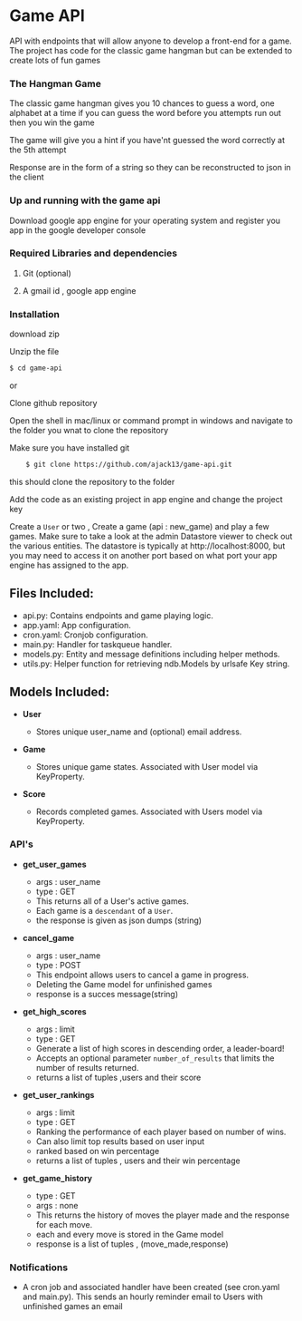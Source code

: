 # Game API 
API with endpoints that will allow anyone to develop a front-end for a game.
The project has code for the classic game hangman but can be extended to create lots of fun games 

###  The Hangman Game
The classic game hangman gives you 10 chances to guess a word, one alphabet at a time if you can guess the word before you attempts run out then you win the game

The game will give you a hint if you have'nt guessed the word correctly at the 5th attempt

Response are in the form of a string so they can be reconstructed to json in the client

### Up and running with the game api
Download google app engine for your operating system and register you app in the google developer console

### Required Libraries and dependencies
1) Git (optional)

2) A gmail id , google app engine
### Installation

download zip    

Unzip the file 
```sh
$ cd game-api
```
or
    
Clone github repository
    
Open the shell in mac/linux or command prompt in windows and navigate to the folder you wnat to clone the repository
    
Make sure you have installed git
    
```sh
    $ git clone https://github.com/ajack13/game-api.git
```
this should clone the repository to the folder

Add the code as an existing project in app engine and change the project key

Create a `User` or two , Create a game (api : new_game) and play a few games.
Make sure to take a look at the admin Datastore viewer to check out the various entities.
The datastore is typically at http://localhost:8000, but you may need to access it on another port based on what port your app engine has assigned to the app.

## Files Included:
 - api.py: Contains endpoints and game playing logic.
 - app.yaml: App configuration.
 - cron.yaml: Cronjob configuration.
 - main.py: Handler for taskqueue handler.
 - models.py: Entity and message definitions including helper methods.
 - utils.py: Helper function for retrieving ndb.Models by urlsafe Key string.

## Models Included:
 - **User**
    - Stores unique user_name and (optional) email address.
    
 - **Game**
    - Stores unique game states. Associated with User model via KeyProperty.
    
 - **Score**
    - Records completed games. Associated with Users model via KeyProperty.

### API's
 - **get_user_games**
    - args : user_name
    - type : GET
    - This returns all of a User's active games. 
    - Each game is a `descendant` of a `User`.
    - the response is given as json dumps (string)
    
 - **cancel_game**
    - args : user_name
    - type : POST
    - This endpoint allows users to cancel a game in progress.
    - Deleting the Game model for unfinished games
    - response is a succes message(string) 
    
 - **get_high_scores**
    - args : limit
    - type : GET
   - Generate a list of high scores in descending order, a leader-board!
    - Accepts an optional parameter `number_of_results` that limits the number of results returned.
    - returns a list of tuples ,users and their score
    
 - **get_user_rankings**
    - args : limit
    - type : GET
    - Ranking the performance of each player based on number of wins. 
    - Can also limit top results based on user input
    - ranked based on win percentage
    - returns a list of tuples , users and their win percentage
 
 - **get_game_history**
    - type : GET
    - args : none
    - This returns the history of moves the player made and the response for each move.
    - each and every move is stored in the Game model
    - response is a list of tuples , (move_made,response)

### Notifications
  - A cron job and associated handler have been created (see cron.yaml and main.py).
This sends an hourly reminder email to Users with unfinished games an email 


